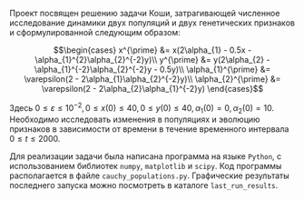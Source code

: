 Проект посвящен решению задачи Коши, затрагивающей численное исследование динамики двух популяций и двух генетических признаков и сформулированной следующим образом:

$$\begin{cases}
x^{\prime} &= x(2\alpha_{1} - 0.5x - \alpha_{1}^{2}\alpha_{2}^{-2}y)\\
y^{\prime} &= y(2\alpha_{2} - \alpha_{1}^{-2}\alpha_{2}^{-2}y - 0.5y)\\
\alpha_{1}^{\prime} &= \varepsilon(2 - 2\alpha_{1}\alpha_{2}^{-2}y)\\
\alpha_{2}^{\prime} &= \varepsilon(2 - 2\alpha_{2}\alpha_{1}^{-2}y)
\end{cases}$$

Здесь $0 \le \varepsilon \leqslant 10^{-2}, 0 \leqslant x(0) \leqslant 40, 0 \leqslant y(0) \leqslant 40, \alpha_{1}(0) = 0, \alpha_{2}(0) = 10$. Необходимо исследовать изменения в популяциях и эволюцию признаков в зависимости от времени в течение временного интервала $0 \leqslant t \leqslant 2000$.

Для реализации задачи была написана программа на языке `Python`, с использованием библиотек `numpy`, `matplotlib` и `scipy`. Код программы располагается в файле `cauchy_populations.py`. Графические результаты последнего запуска можно посмотреть в каталоге `last_run_results`.